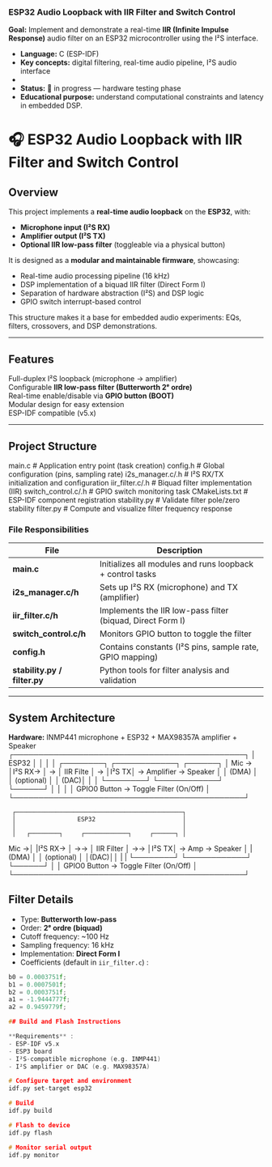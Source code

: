 
### ESP32 Audio Loopback with IIR Filter and Switch Control

**Goal:** Implement and demonstrate a real-time **IIR (Infinite Impulse Response)** audio filter on an ESP32 microcontroller using the I²S interface.  
- **Language:** C (ESP-IDF)  
- **Key concepts:** digital filtering, real-time audio pipeline, I²S audio interface  
-  
- **Status:** 🧩 in progress — hardware testing phase  
- **Educational purpose:** understand computational constraints and latency in embedded DSP.

# 🎧 ESP32 Audio Loopback with IIR Filter and Switch Control

## Overview

This project implements a **real-time audio loopback** on the **ESP32**, with:
- **Microphone input (I²S RX)**
- **Amplifier output (I²S TX)**
- **Optional IIR low-pass filter** (toggleable via a physical button)

It is designed as a **modular and maintainable firmware**, showcasing:
- Real-time audio processing pipeline (16 kHz)
- DSP implementation of a biquad IIR filter (Direct Form I)
- Separation of hardware abstraction (I²S) and DSP logic
- GPIO switch interrupt-based control

This structure makes it a base for embedded audio experiments:
EQs, filters, crossovers, and DSP demonstrations.

---

## Features

Full-duplex I²S loopback (microphone → amplifier)  
Configurable **IIR low-pass filter (Butterworth 2ᵉ ordre)**  
Real-time enable/disable via **GPIO button (BOOT)**  
Modular design for easy extension  
ESP-IDF compatible (v5.x)

---

## Project Structure

main.c # Application entry point (task creation)
config.h # Global configuration (pins, sampling rate)
i2s_manager.c/.h # I²S RX/TX initialization and configuration
iir_filter.c/.h # Biquad filter implementation (IIR)
switch_control.c/.h # GPIO switch monitoring task
CMakeLists.txt # ESP-IDF component registration
stability.py # Validate filter pole/zero stability
filter.py # Compute and visualize filter frequency response


### File Responsibilities

| File | Description |
|------|--------------|
| **main.c** | Initializes all modules and runs loopback + control tasks |
| **i2s_manager.c/h** | Sets up I²S RX (microphone) and TX (amplifier) |
| **iir_filter.c/h** | Implements the IIR low-pass filter (biquad, Direct Form I) |
| **switch_control.c/h** | Monitors GPIO button to toggle the filter |
| **config.h** | Contains constants (I²S pins, sample rate, GPIO mapping) |
| **stability.py / filter.py** | Python tools for filter analysis and validation |

---

## System Architecture

**Hardware:** INMP441 microphone + ESP32 +  MAX98357A amplifier + Speaker
     ┌──────────────────────────────────────────────┐
     │                 ESP32                        │
     │                                              │
     │   ┌────────┐     ┌────────────┐     ┌──────┐ │
 Mic →   │I²S RX→ │ →   │ IIR Filte  │ →   │I²S TX│ → Amplifier → Speaker
     │   │ (DMA)  │     │ (optional) │     │ (DAC)│ │
     │   └────────┘     └────────────┘     └──────┘ │
     │                                              │
     │    GPIO0 Button → Toggle Filter (On/Off)     │
     └──────────────────────────────────────────────┘


     ┌──────────────────────────────────────────────┐
     │                 ESP32                        │
     │                                              │
     │   ┌────────┐     ┌────────────┐     ┌──────┐ │
Mic →│   |I²S RX→ │ →→  │ IIR Filter │ →→  │I²S TX│ → Amp → Speaker
     │   | (DMA)  │     │ (optional) │     │(DAC)││ |
     |   └────────┘     └────────────┘     └──────┘ │
     │     GPIO0 Button → Toggle Filter (On/Off)    │
     └──────────────────────────────────────────────┘


## Filter Details

- Type: **Butterworth low-pass**
- Order: **2ᵉ ordre (biquad)**
- Cutoff frequency: ~100 Hz
- Sampling frequency: 16 kHz
- Implementation: **Direct Form I**
- Coefficients (default in `iir_filter.c`) :

```c
b0 = 0.0003751f;
b1 = 0.0007501f;
b2 = 0.0003751f;
a1 = -1.9444777f;
a2 = 0.9459779f;

## Build and Flash Instructions

**Requirements** :
- ESP-IDF v5.x
- ESP3 board
- I²S-compatible microphone (e.g. INMP441)
- I²S amplifier or DAC (e.g. MAX98357A)

# Configure target and environment
idf.py set-target esp32

# Build
idf.py build

# Flash to device
idf.py flash

# Monitor serial output
idf.py monitor
